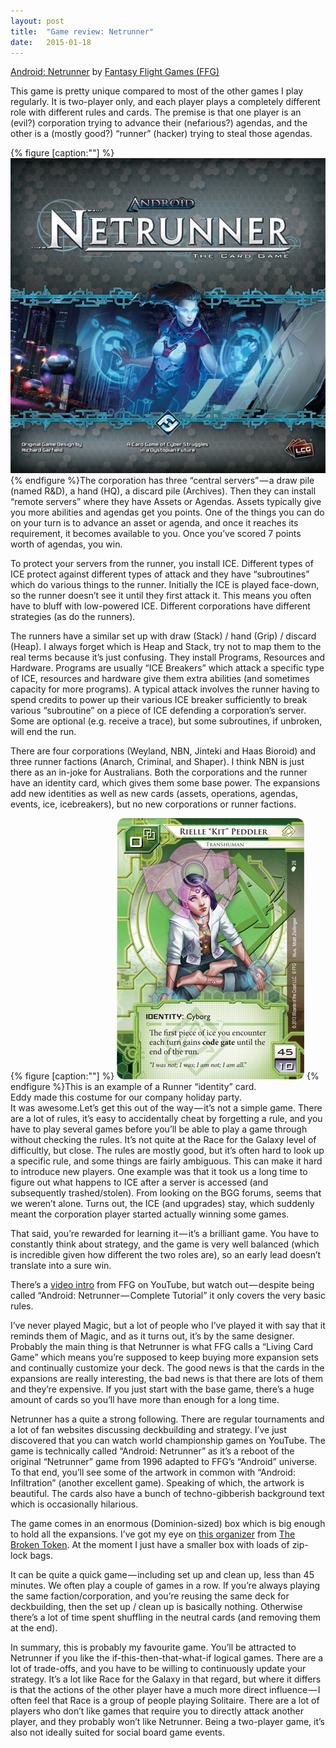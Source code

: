 ```yaml
---
layout:	post
title:	"Game review: Netrunner"
date:	2015-01-18
---
```


  [Android: Netrunner](http://www.fantasyflightgames.com/edge_minisite.asp?eidm=207) by [Fantasy Flight Games (FFG)](http://www.fantasyflightgames.com/)  
  
This game is pretty unique compared to most of the other games I play regularly. It is two-player only, and each player plays a completely different role with different rules and cards. The premise is that one player is an (evil?) corporation trying to advance their (nefarious?) agendas, and the other is a (mostly good?) “runner” (hacker) trying to steal those agendas.

{% figure [caption:""] %}
![](/assets/img/0*6NEbuPcfTXtc4BpW.jpg)
{% endfigure %}The corporation has three “central servers” — a draw pile (named R&D), a hand (HQ), a discard pile (Archives). Then they can install “remote servers” where they have Assets or Agendas. Assets typically give you more abilities and agendas get you points. One of the things you can do on your turn is to advance an asset or agenda, and once it reaches its requirement, it becomes available to you. Once you’ve scored 7 points worth of agendas, you win.  
  
To protect your servers from the runner, you install ICE. Different types of ICE protect against different types of attack and they have “subroutines” which do various things to the runner. Initially the ICE is played face-down, so the runner doesn’t see it until they first attack it. This means you often have to bluff with low-powered ICE. Different corporations have different strategies (as do the runners).  
  
The runners have a similar set up with draw (Stack) / hand (Grip) / discard (Heap). I always forget which is Heap and Stack, try not to map them to the real terms because it’s just confusing. They install Programs, Resources and Hardware. Programs are usually “ICE Breakers” which attack a specific type of ICE, resources and hardware give them extra abilities (and sometimes capacity for more programs). A typical attack involves the runner having to spend credits to power up their various ICE breaker sufficiently to break various “subroutine” on a piece of ICE defending a corporation’s server. Some are optional (e.g. receive a trace), but some subroutines, if unbroken, will end the run.  
  
There are four corporations (Weyland, NBN, Jinteki and Haas Bioroid) and three runner factions (Anarch, Criminal, and Shaper). I think NBN is just there as an in-joke for Australians. Both the corporations and the runner have an identity card, which gives them some base power. The expansions add new identities as well as new cards (assets, operations, agendas, events, ice, icebreakers), but no new corporations or runner factions.

{% figure [caption:""] %}
![](/assets/img/0*BmiKSnt_wGx9gWRN.png)
{% endfigure %}This is an example of a Runner “identity” card.  
Eddy made this costume for our company holiday party.  
It was awesome.Let’s get this out of the way — it’s not a simple game. There are a lot of rules, it’s easy to accidentally cheat by forgetting a rule, and you have to play several games before you’ll be able to play a game through without checking the rules. It’s not quite at the Race for the Galaxy level of difficultly, but close. The rules are mostly good, but it’s often hard to look up a specific rule, and some things are fairly ambiguous. This can make it hard to introduce new players. One example was that it took us a long time to figure out what happens to ICE after a server is accessed (and subsequently trashed/stolen). From looking on the BGG forums, seems that we weren’t alone. Turns out, the ICE (and upgrades) stay, which suddenly meant the corporation player started actually winning some games.  
  
That said, you’re rewarded for learning it — it’s a brilliant game. You have to constantly think about strategy, and the game is very well balanced (which is incredible given how different the two roles are), so an early lead doesn’t translate into a sure win.  
  
There’s a [video intro](https://www.youtube.com/watch?v=VAslVfZ9p-Y) from FFG on YouTube, but watch out — despite being called “Android: Netrunner — Complete Tutorial” it only covers the very basic rules.  
  
I’ve never played Magic, but a lot of people who I’ve played it with say that it reminds them of Magic, and as it turns out, it’s by the same designer. Probably the main thing is that Netrunner is what FFG calls a “Living Card Game” which means you’re supposed to keep buying more expansion sets and continually customize your deck. The good news is that the cards in the expansions are really interesting, the bad news is that there are lots of them and they’re expensive. If you just start with the base game, there’s a huge amount of cards so you’ll have more than enough for a long time.  
  
Netrunner has a quite a strong following. There are regular tournaments and a lot of fan websites discussing deckbuilding and strategy. I’ve just discovered that you can watch world championship games on YouTube. The game is technically called “Android: Netrunner” as it’s a reboot of the original “Netrunner” game from 1996 adapted to FFG’s “Android” universe. To that end, you’ll see some of the artwork in common with “Android: Infiltration” (another excellent game). Speaking of which, the artwork is beautiful. The cards also have a bunch of techno-gibberish background text which is occasionally hilarious.  
  
The game comes in an enormous (Dominion-sized) box which is big enough to hold all the expansions. I’ve got my eye on [this organizer](http://www.thebrokentoken.com/unsleeved-card-game-organizer/) from [The Broken Token](http://www.thebrokentoken.com/). At the moment I just have a smaller box with loads of zip-lock bags.  
  
It can be quite a quick game — including set up and clean up, less than 45 minutes. We often play a couple of games in a row. If you’re always playing the same faction/corporation, and you’re reusing the same deck for deckbuilding, then the set up / clean up is basically nothing. Otherwise there’s a lot of time spent shuffling in the neutral cards (and removing them at the end).  
  
In summary, this is probably my favourite game. You’ll be attracted to Netrunner if you like the if-this-then-that-what-if logical games. There are a lot of trade-offs, and you have to be willing to continuously update your strategy. It’s a lot like Race for the Galaxy in that regard, but where it differs is that the actions of the other player have a much more direct influence — I often feel that Race is a group of people playing Solitaire. There are a lot of players who don’t like games that require you to directly attack another player, and they probably won’t like Netrunner. Being a two-player game, it’s also not ideally suited for social board game events.

  